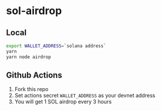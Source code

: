 # sol-airdrop

## Local

```bash
export WALLET_ADDRESS=`solana address`
yarn
yarn node airdrop
```

## Github Actions

1. Fork this repo
2. Set actions secret `WALLET_ADDRESS` as your devnet address
3. You will get 1 SOL airdrop every 3 hours
